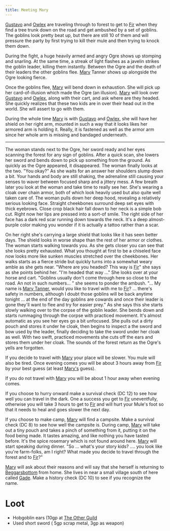 ```yaml
---
title: Meeting Mary
---
```


[Gustavo](../characters/gustavo.md) and [Owlex](../characters/owlex.md) are traveling through to forest to get to [Fir](../places/fir.md) when they find a tree trunk down on the road and get ambushed by a set of goblins. The goblins look pretty beat up, but there are still 10 of them and will pressure the party by first trying to kill their mule and then trying to knock them down. 

During the fight, a huge heavily armed and angry Ogre shows up stomping and snarling. At the same time, a streak of light flashes as a javelin strikes the goblin leader, killing them instantly. Between the Ogre and the death of their leaders the other goblins flee. [Mary](../characters/mary-tanner.md) Tanner shows up alongside the Ogre looking fierce.

Once the goblins flee, [Mary](../characters/mary-tanner.md) will bend down in exhaustion. She will pick up her card-of-illusion which made the Ogre (an illusion). [Mary](../characters/mary-tanner.md) will look over [Gustavo](../characters/gustavo.md) and [Owlex](../characters/owlex.md), along with their cart, and ask where are they headed. She quickly realizes that these two kids are in over their head out in the world. She will assert to go with them.

During the whole time [Mary](../characters/mary-tanner.md) is with [Gustavo](../characters/gustavo.md) and [Owlex](../characters/owlex.md), she will have her shield on her right arm, mounted in such a way that it looks likes her armored arm is holding it. Really, it is fastened as well as the armor arm since her whole arm is missing and bandaged underneath.

-----

The woman stands next to the Ogre, her sword ready and her eyes scanning the forest for any sign of goblins. After a quick scan, she lowers her sword and bends down to pick up something from the ground. As quickly as the Ogre appeared, it disappeared. The woman finally looks at the two. "You okay?" As she waits for an answer her shoulders slump down a bit. Your hands and body are still shaking, the adrenaline still causing your senses to waver between focused sharp and a jittery mess. A few breath later you look at the woman and take time to really see her. She's wearing a cloak over chain armor, both of which look heavily used but also quite well taken care of. The woman pulls down her deep hood, revealing a relatively serious looking face. Straight cheekbones surround deep set eyes with thick eyebrows. Close crop black hair fall down to her neck is a simple bob cut. Right now her lips are pressed into a sort-of smile. The right side of her face has a dark red scar running down towards the neck. It's a deep almost-purple color making you wonder if it is actually a tattoo rather than a scar. 

On her right she's carrying a large shield that looks like it has seen better days. The shield looks in worse shape than the rest of her armor or clothes. The woman starts walking towards you. As she gets closer you can see that she looks pretty exhausted. What you thought at first to be a chiseled face now looks more like sunken muscles stretched over the cheekbones. Her walks starts as a fierce stride but quickly turns into a somewhat weary amble as she gets near. "Where are you headed? This way is [Fir](../places/fir.md)" she says as she points behind her. "I'm headed that way ..." She looks over at your horse and cart. "Goblins usually don't come through here so close to the road. An not in such numbers... " she seems to ponder the ambush. "... My name is [Mary Tanner](../characters/mary-tanner.md), would you like to travel with me to [Fir](../places/fir.md)? ... there's safety in numbers, although I doubt those goblins will be back anytime tonight ... at the end of the day goblins are cowards and once their leader is gone they'll want to flee and try for easier prey." As she says this she starts slowly walking over to the corpse of the goblin leader. She bends down and starts rummaging through the corpse with practiced movement. It's almost automatic as you see her eyes go a bit unfocused. She pulls out a dirty pouch and stores it under he cloak, then begins to inspect a the sword and bow used by the leader, finally deciding to take the sword under her cloak as well. With two swift, practiced movements she cuts off the ears and stores them under her cloak. The sounds of the forest return as the Ogre's yells are forgotten.

If you decide to travel with [Mary](../characters/mary-tanner.md) your place will be slower. You mule will also be tired. Once evening comes you will be about 3 hours away from [Fir](../places/fir.md) by your best guess (at least [Mary's](../characters/mary-tanner.md) guess).

If you do not travel with [Mary](../characters/mary-tanner.md) you will be about 1 hour away when evening comes.

If you choose to hurry onward make a survival check (DC 12) to see how well you can travel in the dark. One a success you get to [Fir](../places/fir.md) uneventfully, otherwise you will take 3 hours to get to [Fir](../places/fir.md) and will hurt your Mule's foot so that it needs to heal and goes slower the next day.

If you choose to make camp, [Mary](../characters/mary-tanner.md) will find a campsite. Make a survival check (DC 8) to see how well the campsite is. During camp, [Mary](../characters/mary-tanner.md) will take out a tiny pouch and takes a pinch of something from it, putting it on the food being made. It tastes amazing, and like nothing you have tasted before. It's the spice rosemary which is not found around here. [Mary](../characters/mary-tanner.md) will start speaking during dinner. "So ... what's your story kids? .... you look like you're farm-folks, am I right? What made you decide to travel through the forest and to [Fir](../places/fir.md)?"

[Mary](../characters/mary-tanner.md) will ask about their reasons and will say that she herself is returning to [Beggarsbottom](../places/beggarsbottom/story.md) from home. She lives in near a small village south of here called [Gade](../places/gade.md). Make a history check (DC 10) to see if you recognize the name.


# Loot

- Hobgoblin ears (10gp at [The Other Guild](../places/other-guild.md)
- Used short sword ( 5gp scrap metal, 3gp as weapon)

<!--  LocalWords:  gp
 -->
